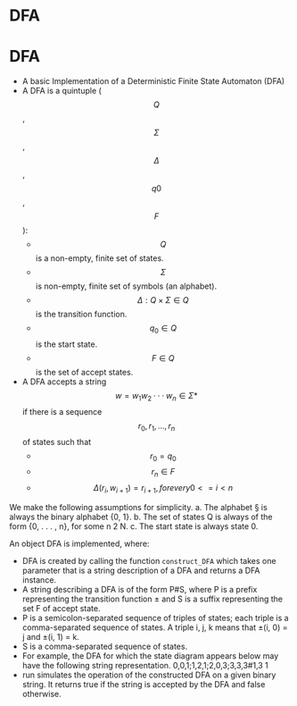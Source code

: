 # DFA
# DFA
* A basic Implementation of a Deterministic Finite State Automaton (DFA)
* A DFA is a quintuple ($$Q$$, $$\Sigma$$, $$\Delta$$, $$q0$$, $$F$$): 
  * $$Q$$ is a non-empty, finite set of states. 
  * $$\Sigma$$ is non-empty, finite set of symbols (an alphabet).
  *  $$\Delta : Q \times \Sigma \in Q$$ is the transition function.
  *  $$q_0 \in Q$$ is the start state.
  *  $$F \in Q$$ is the set of accept states. 
* A DFA accepts a string $$w = w_1 w_2 ··· w_n \in \Sigma *$$ if there is a sequence $$r_0, r_1, ... , r_n$$ of states such that 
  *  $$r_0 = q_0$$ 
  *  $$r_n \in F$$ 
  *  $$ \Delta(r_i,w_{i+1}) = r_{i+1}, for every 0 <= i < n$$

We make the following assumptions for simplicity.
a. The alphabet § is always the binary alphabet {0, 1}.
b. The set of states Q is always of the form {0, . . . , n}, for some n 2 N.
c. The start state is always state 0.

An object DFA is implemented, where:
* DFA is created by calling the function `construct_DFA` which takes one parameter that is a string description of a DFA and returns a DFA instance.
* A string describing a DFA is of the form P#S, where P is a prefix representing the
transition function ± and S is a suffix representing the set F of accept state.
* P is a semicolon-separated sequence of triples of states; each triple is a comma-separated
sequence of states. A triple i, j, k means that ±(i, 0) = j and ±(i, 1) = k.
* S is a comma-separated sequence of states.
* For example, the DFA for which the state diagram appears below may have the following
string representation.
0,0,1;1,2,1;2,0,3;3,3,3#1,3
1
* run simulates the operation of the constructed DFA on a given binary string. It returns
true if the string is accepted by the DFA and false otherwise.
